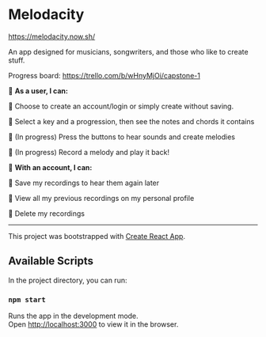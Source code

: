 # Melodacity

https://melodacity.now.sh/

An app designed for musicians, songwriters, and those who like to create stuff.
 
Progress board: https://trello.com/b/wHnyMjOi/capstone-1

:musical_keyboard: **As a user, I can:**

:musical_note: Choose to create an account/login or simply create without saving.

:musical_note: Select a key and a progression, then see the notes and chords it contains

:musical_note: (In progress) Press the buttons to hear sounds and create melodies

:musical_note: (In progress) Record a melody and play it back!

:musical_keyboard: **With an account, I can:**

:musical_note: Save my recordings to hear them again later

:musical_note: View all my previous recordings on my personal profile

:musical_note: Delete my recordings

**************************************************************

This project was bootstrapped with [Create React App](https://github.com/facebook/create-react-app).

## Available Scripts

In the project directory, you can run:

### `npm start`

Runs the app in the development mode.<br />
Open [http://localhost:3000](http://localhost:3000) to view it in the browser.




